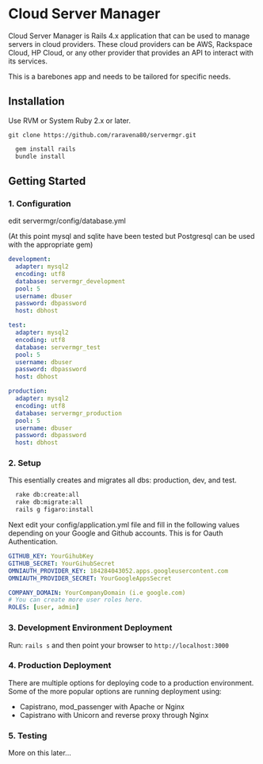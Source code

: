 # Cloud Server Manager

Cloud Server Manager is Rails 4.x application that can be used to manage servers in cloud providers.
These cloud providers can be AWS, Rackspace Cloud, HP Cloud, or any other provider that provides an
API to interact with its services.

This is a barebones app and needs to be tailored for specific needs.

## Installation

Use RVM or System Ruby 2.x or later.

`git clone https://github.com/raravena80/servermgr.git`

``` ruby
  gem install rails
  bundle install
```

## Getting Started

### 1. Configuration

  edit servermgr/config/database.yml

  (At this point mysql and sqlite have been tested but Postgresql can be used
  with the appropriate gem)

``` yaml
development:
  adapter: mysql2
  encoding: utf8
  database: servermgr_development
  pool: 5
  username: dbuser
  password: dbpassword
  host: dbhost

test:
  adapter: mysql2
  encoding: utf8
  database: servermgr_test
  pool: 5
  username: dbuser
  password: dbpassword
  host: dbhost

production:
  adapter: mysql2
  encoding: utf8
  database: servermgr_production
  pool: 5
  username: dbuser
  password: dbpassword
  host: dbhost

```

### 2. Setup
  This esentially creates and migrates all dbs: production, dev, and test.

``` bash
  rake db:create:all
  rake db:migrate:all
  rails g figaro:install
```

Next edit your config/application.yml file and fill in the following values
depending on your Google and Github accounts. This is for Oauth Authentication.

``` yaml
GITHUB_KEY: YourGihubKey
GITHUB_SECRET: YourGihubSecret
OMNIAUTH_PROVIDER_KEY: 184284043052.apps.googleusercontent.com
OMNIAUTH_PROVIDER_SECRET: YourGoogleAppsSecret

COMPANY_DOMAIN: YourCompanyDomain (i.e google.com)
# You can create more user roles here.
ROLES: [user, admin]
```


### 3. Development Environment Deployment

  Run: `rails s` and then
  point your browser to `http://localhost:3000`

### 4. Production Deployment

  There are multiple options for deploying code to a production environment.
  Some of the more popular options are running deployment using:

  - Capistrano, mod_passenger with Apache or Nginx
  - Capistrano with Unicorn and reverse proxy through Nginx

### 5. Testing

  More on this later...
